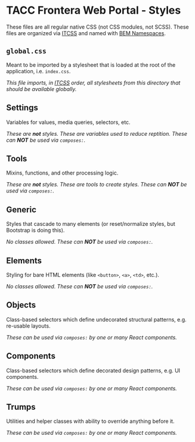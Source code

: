 # TACC Frontera Web Portal - Styles

These files are all regular native CSS (not CSS modules, not SCSS).
These files are organized via [ITCSS][itcss] and named with [BEM Namespaces][bem-ns].

[itcss]: https://www.xfive.co/blog/itcss-scalable-maintainable-css-architecture/ "Inverted Triangle CSS"
[bem-ns]: https://medium.com/@wenukagtx/bem-namespaces-81a5868e725c#28a3 "BEM & Namespaces"

## `global.css`

Meant to be imported by a stylesheet that is loaded at the root of the application, i.e. `index.css`.

_This file imports, in [ITCSS][itcss] order, all stylesheets from this directory that should be available globally._

## Settings

Variables for values, media queries, selectors, etc.

_These are __not__ styles. These are variables used to reduce reptition. These can __NOT__ be used via `composes:`._

## Tools

Mixins, functions, and other processing logic.

_These are __not__ styles. These are tools to create styles. These can __NOT__ be used via `composes:`._

## Generic

Styles that cascade to many elements (or reset/normalize styles, but Bootstrap is doing this).

_No classes allowed. These can __NOT__ be used via `composes:`._

## Elements

Styling for bare HTML elements (like `<button>`, `<a>`, `<td>`, etc.).

_No classes allowed. These can __NOT__ be used via `composes:`._

## Objects

Class-based selectors which define undecorated structural patterns, e.g. re-usable layouts.

_These can be used via `composes:` by one or many React components._

## Components

Class-based selectors which define decorated design patterns, e.g. UI components.

_These can be used via `composes:` by one or many React components._

## Trumps

Utilities and helper classes with ability to override anything before it.

_These can be used via `composes:` by one or many React components._
